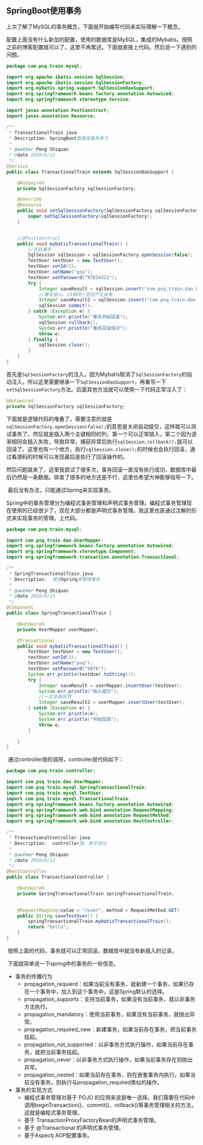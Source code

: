 ## SpringBoot使用事务

​	上次了解了MySQL的事务概念，下面就开始编写代码来实际理解一下概念。

​	配置上面没有什么新加的配置，使用的数据库是MySQL，集成的Mybatis。按照之前的博客配置就可以了，这里不再累述。下面就直接上代码。然后说一下遇到的问题。

```java
package com.psq.train.mysql;

import org.apache.ibatis.session.SqlSession;
import org.apache.ibatis.session.SqlSessionFactory;
import org.mybatis.spring.support.SqlSessionDaoSupport;
import org.springframework.beans.factory.annotation.Autowired;
import org.springframework.stereotype.Service;

import javax.annotation.PostConstruct;
import javax.annotation.Resource;

/**
 * TransactionalTrain.java
 * Description: SpringBoot数据库事务练习
 *
 * @author Peng Shiquan
 * @date 2020/6/13
 */
@Service
public class TransactionalTrain extends SqlSessionDaoSupport {

    @Autowired
    private SqlSessionFactory sqlSessionFactory;

    @Override
    @Resource
    public void setSqlSessionFactory(SqlSessionFactory sqlSessionFactory) {
        super.setSqlSessionFactory(sqlSessionFactory);
    }


    //@PostConstruct
    public void mybatisTransactionalTrain() {
        //开启事务
        SqlSession sqlSession = sqlSessionFactory.openSession(false);
        TestUser testUser = new TestUser();
        testUser.setId(3);
        testUser.setName("qsp");
        testUser.setPassword("87654321");
        try {
            Integer saveResult = sqlSession.insert("com.psq.train.dao.UserMapper.insertUser", testUser);
            //重复插入，id相同一定回产生异常
            Integer saveResult2 = sqlSession.insert("com.psq.train.dao.UserMapper.insertUser", testUser);
            sqlSession.commit();
        } catch (Exception e) {
            System.err.println("事务开始回滚");
            sqlSession.rollback();
            System.err.println("事务回滚成功");
            throw e;
        } finally {
            sqlSession.close();
        }
    }
}
```

​	首先是`SqlSessionFactory`的注入，因为Mybatis取消了`SqlSessionFactory`的自动注入，所以这里需要继承一下`SqlSessionDaoSupport`，再重写一下`setSqlSessionFactory`方法。后面其他方法就可以使用一下代码正常注入了：

```java
@Autowired
private SqlSessionFactory sqlSessionFactory;
```

​	下面就是逻辑代码的堆叠了，需要注意的就是`sqlSessionFactory.openSession(false);`的意思是关闭自动提交，这样就可以测试事务了。然后就是插入两个主键相同的列，第一个可以正常插入，第二个因为逐渐相同会插入失败，导致异常，捕获异常后执行`sqlSession.rollback();`就可以回滚了。这里也有一个地方，执行`sqlSession.close();`的时候也会执行回滚，通过看源码的时候可以发现最后是执行了回滚操作的。

​	然后问题就来了，这里我尝试了很多次，事务回滚一直没有执行成功，数据库中最后仍然是一条数据。排查了很多的地方还是不行，这里也希望大神能够指导一下。

​	最后没有办法，只能通过Spring来实现事务。

​	Spring中的事务管理分为编程式事务管理和声明式事务管理。编程式事务管理现在使用的已经很少了，现在大部分都是声明式事务管理。我这里也是通过注解的形式来实现事务的管理。上代码。

```java
package com.psq.train.mysql;

import com.psq.train.dao.UserMapper;
import org.springframework.beans.factory.annotation.Autowired;
import org.springframework.stereotype.Component;
import org.springframework.transaction.annotation.Transactional;

/**
 * SpringTransactionalTrain.java
 * Description:  使用Spring来管理事务
 *
 * @author Peng Shiquan
 * @date 2020/6/13
 */
@Component
public class SpringTransactionalTrain {

    @Autowired
    private UserMapper userMapper;

    @Transactional
    public void mybatisTransactionalTrain() {
        TestUser testUser = new TestUser();
        testUser.setId(3);
        testUser.setName("psq");
        testUser.setPassword("9876");
        System.err.println(testUser.toString());
        try {
            Integer saveResult = userMapper.insertUser(testUser);
            System.err.println("插入成功");
            //一定会报异常
            Integer saveResult2 = userMapper.insertUser(testUser);
        } catch (Exception e) {
            System.err.println(e);
            System.err.println("开始回滚");
            throw e;
        }

    }
}
```

​	通过controller层的调用，controller层代码如下：

```java
package com.psq.train.controller;

import com.psq.train.dao.UserMapper;
import com.psq.train.mysql.SpringTransactionalTrain;
import com.psq.train.mysql.TestUser;
import com.psq.train.mysql.TransactionalTrain;
import org.springframework.beans.factory.annotation.Autowired;
import org.springframework.web.bind.annotation.RequestMapping;
import org.springframework.web.bind.annotation.RequestMethod;
import org.springframework.web.bind.annotation.RestController;

/**
 * TransactionalController.java
 * Description:  controller类，用于测试
 *
 * @author Peng Shiquan
 * @date 2020/6/13
 */
@RestController
public class TransactionalController {

    @Autowired
    private SpringTransactionalTrain springTransactionalTrain;
    

    @RequestMapping(value = "/user", method = RequestMethod.GET)
    public String saveTestUser() {
        springTransactionalTrain.mybatisTransactionalTrain();
        return "hello";
    }
}
```

​	按照上面的代码，事务就可以正常回滚。数据库中就没有新插入的记录。	

​	下面就简单说一下spring中的事务的一些信息。

* 事务的传播行为
  * propagation_requierd：如果当前没有事务，就新建一个事务，如果已存在一个事务中，加入到这个事务中，这是Spring默认的选择。
  * propagation_supports：支持当前事务，如果没有当前事务，就以非事务方法执行。
  * propagation_mandatory：使用当前事务，如果没有当前事务，就抛出异常。
  * propagation_required_new：新建事务，如果当前存在事务，把当前事务挂起。
  * propagation_not_supported：以非事务方式执行操作，如果当前存在事务，就把当前事务挂起。
  * propagation_never：以非事务方式执行操作，如果当前事务存在则抛出异常。
  * propagation_nested：如果当前存在事务，则在嵌套事务内执行。如果当前没有事务，则执行与propagation_required类似的操作。
* 事务的实现方式
  * 编程式事务管理对基于 POJO 的应用来说是唯一选择。我们需要在代码中调用beginTransaction()、commit()、rollback()等事务管理相关的方法，这就是编程式事务管理。
  * 基于 TransactionProxyFactoryBean的声明式事务管理。
  * 基于 @Transactional 的声明式事务管理。
  * 基于Aspectj AOP配置事务。

